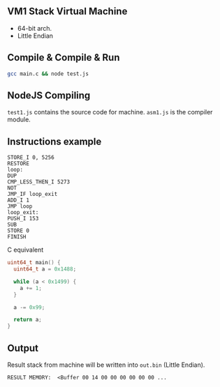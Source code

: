 ## VM1 Stack Virtual Machine

- 64-bit arch.
- Little Endian

## Compile & Compile & Run

```sh
gcc main.c && node test.js
```

## NodeJS Compiling

`test1.js` contains the source code for machine. `asm1.js` is the compiler module.

## Instructions example

```
STORE_I 0, 5256
RESTORE
loop:
DUP
CMP_LESS_THEN_I 5273
NOT
JMP_IF loop_exit
ADD_I 1
JMP loop
loop_exit:
PUSH_I 153
SUB
STORE 0
FINISH
```

C equivalent

```c
uint64_t main() {
  uint64_t a = 0x1488;

  while (a < 0x1499) {
    a += 1;
  }

  a -= 0x99;

  return a;
}
```

## Output

Result stack from machine will be written into `out.bin` (Little Endian).

```
RESULT MEMORY:  <Buffer 00 14 00 00 00 00 00 00 ...
```